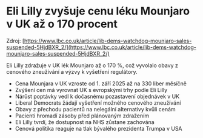 # Eli Lilly zvyšuje cenu léku Mounjaro v UK až o 170 procent

Zdroj: [https://www.lbc.co.uk/article/lib-dems-watchdog-mounjaro-sales-suspended-5HjdBXR_2/](https://www.lbc.co.uk/article/lib-dems-watchdog-mounjaro-sales-suspended-5HjdBXR_2/)

Eli Lilly zdražuje v UK lék Mounjaro až o 170 %, což vyvolalo obavy z cenového zneužívání a výzvy k vyšetření regulátory.

- Cena Mounjara v UK vzroste od 1. září 2025 až na 330 liber měsíčně
- Zvýšení cen má vyrovnat UK s evropskými trhy podle Eli Lilly
- Nárůst poptávky vedl k dočasnému pozastavení objednávek v UK
- Liberal Democrats žádají vyšetření možného cenového zneužívání
- Obavy z přechodu pacientů na nelegální alternativy kvůli cenám
- Pacienti hromadí zásoby před plánovaným zdražením
- Eli Lilly tvrdí, že dostupnost na NHS zůstane zachována
- Cenová politika reaguje na tlak bývalého prezidenta Trumpa v USA
